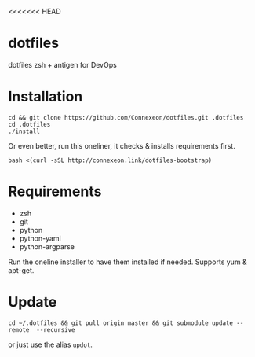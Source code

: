 <<<<<<< HEAD
# dotfiles

dotfiles zsh + antigen for DevOps

# Installation

    cd && git clone https://github.com/Connexeon/dotfiles.git .dotfiles
    cd .dotfiles
    ./install

Or even better, run this oneliner, it checks & installs requirements first.

    bash <(curl -sSL http://connexeon.link/dotfiles-bootstrap)

# Requirements

- zsh 
- git
- python
- python-yaml
- python-argparse

Run the oneline installer to have them installed if needed. Supports yum & apt-get.

# Update

    cd ~/.dotfiles && git pull origin master && git submodule update --remote  --recursive

or just use the alias `updot`.

